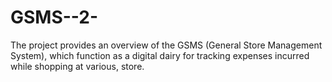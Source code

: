 # GSMS--2-
The project provides an overview of the GSMS (General Store Management System), which function as a digital dairy for tracking expenses incurred while shopping at various, store.
